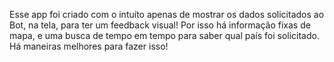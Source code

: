 Esse app foi criado com o intuíto apenas de mostrar os dados solicitados ao Bot, na tela, para ter um feedback visual!
Por isso há informação fixas de mapa, e uma busca de tempo em tempo para saber qual país foi solicitado. Há maneiras melhores para fazer isso!
